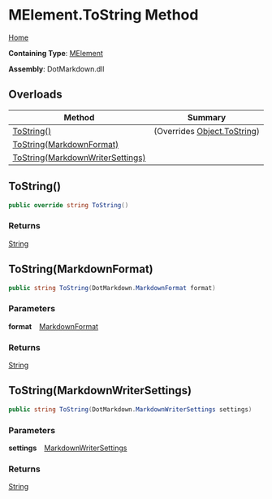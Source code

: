 # MElement\.ToString Method

[Home](../../../../README.md)

**Containing Type**: [MElement](../README.md)

**Assembly**: DotMarkdown\.dll

## Overloads

| Method | Summary |
| ------ | ------- |
| [ToString()](#DotMarkdown_Linq_MElement_ToString) |  \(Overrides [Object.ToString](https://docs.microsoft.com/en-us/dotnet/api/system.object.tostring)\) |
| [ToString(MarkdownFormat)](#DotMarkdown_Linq_MElement_ToString_DotMarkdown_MarkdownFormat_) | |
| [ToString(MarkdownWriterSettings)](#DotMarkdown_Linq_MElement_ToString_DotMarkdown_MarkdownWriterSettings_) | |

## ToString\(\) <a id="DotMarkdown_Linq_MElement_ToString"></a>

```csharp
public override string ToString()
```

### Returns

[String](https://docs.microsoft.com/en-us/dotnet/api/system.string)

## ToString\(MarkdownFormat\) <a id="DotMarkdown_Linq_MElement_ToString_DotMarkdown_MarkdownFormat_"></a>

```csharp
public string ToString(DotMarkdown.MarkdownFormat format)
```

### Parameters

**format** &ensp; [MarkdownFormat](../../../MarkdownFormat/README.md)

### Returns

[String](https://docs.microsoft.com/en-us/dotnet/api/system.string)

## ToString\(MarkdownWriterSettings\) <a id="DotMarkdown_Linq_MElement_ToString_DotMarkdown_MarkdownWriterSettings_"></a>

```csharp
public string ToString(DotMarkdown.MarkdownWriterSettings settings)
```

### Parameters

**settings** &ensp; [MarkdownWriterSettings](../../../MarkdownWriterSettings/README.md)

### Returns

[String](https://docs.microsoft.com/en-us/dotnet/api/system.string)

